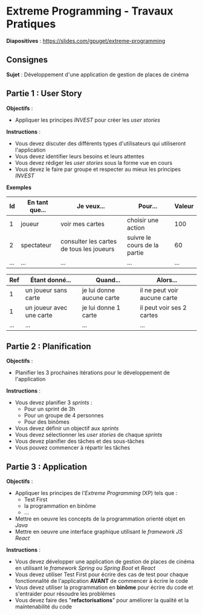 # Extreme Programming - Travaux Pratiques

**Diapositives** : https://slides.com/gpuget/extreme-programming

## Consignes

**Sujet** : Développement d'une application de gestion de places de cinéma

## Partie 1 : User Story

**Objectifs** :

* Appliquer les principes _INVEST_ pour créer les _user stories_

**Instructions** :

* Vous devez discuter des différents types d'utilisateurs qui utiliseront l'application
* Vous devez identifier leurs besoins et leurs attentes
* Vous devez rédiger les _user stories_ sous la forme vue en cours
* Vous devez le faire par groupe et respecter au mieux les principes _INVEST_

**Exemples**

| Id  | En tant que... | Je veux...                               | Pour...                      | Valeur |
|-----|----------------|------------------------------------------|------------------------------|--------|
| 1   | joueur         | voir mes cartes                          | choisir une action           | 100    |
| 2   | spectateur     | consulter les cartes de tous les joueurs | suivre le cours de la partie | 60     |
| ... | ...            | ...                                      | ...                          | ...    |

| Ref | Étant donné...           | Quand...                  | Alors...                     |
|-----|--------------------------|---------------------------|------------------------------|
| 1   | un joueur sans carte     | je lui donne aucune carte | il ne peut voir aucune carte |
| 1   | un joueur avec une carte | je lui donne 1 carte      | il peut voir ses 2 cartes    |
| ... | ...                      | ...                       | ...                          |


## Partie 2 : Planification

**Objectifs** :

* Planifier les 3 prochaines itérations pour le développement de l'application

**Instructions** :

* Vous devez planifier 3 _sprints_ :
  * Pour un sprint de 3h
  * Pour un groupe de 4 personnes
  * Pour des binômes
* Vous devez définir un objectif aux _sprints_
* Vous devez sélectionner les _user stories_ de chaque _sprints_
* Vous devez planifier des tâches et des sous-tâches
* Vous pouvez commencer à répartir les tâches

## Partie 3 : Application

**Objectifs** :

* Appliquer les principes de l'_Extreme Programming_ (XP) tels que :
  * Test First
  * la programmation en binôme
  * ...
* Mettre en oeuvre les concepts de la programmation orienté objet en _Java_
* Mettre en oeuvre une interface graphique utilisant le _framework JS React_

**Instructions** :

* Vous devez développer une application de gestion de places de cinéma en utilisant le _framework_ _Spring_ ou _Spring Boot_ et _React_
* Vous devez utiliser Test First pour écrire des cas de test pour chaque fonctionnalité de l'application **AVANT** de commencer à écrire le code
* Vous devez utiliser la programmation en **binôme** pour écrire du code et s'entraider pour résoudre les problèmes
* Vous devez faire des "**refactorisations**" pour améliorer la qualité et la maintenabilité du code